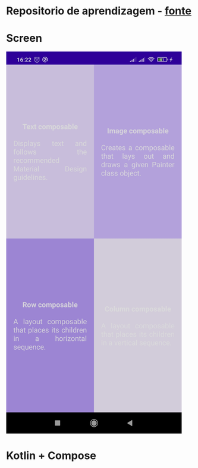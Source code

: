 # Repositorio de aprendizagem - [fonte](https://github.com/google-developer-training/basic-android-kotlin-compose-training-practice-problems/tree/main/Unit%201/Pathway%203/ComposeQuadrant)

# Screen
![Print-Tela](./square-print.jpg)

# Kotlin + Compose